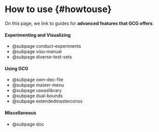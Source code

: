 # How to use {#howtouse}
On this page, we link to guides for **advanced features that GCG offers**.

#### Experimenting and Visualizing
- @subpage conduct-experiments
- @subpage visu-manual
- @subpage diverse-test-sets

#### Using GCG
- @subpage own-dec-file
- @subpage master-menu
- @subpage useaslibrary
- @subpage dual-bounds
- @subpage extendedmasterconss

#### Miscellaneous
- @subpage doc